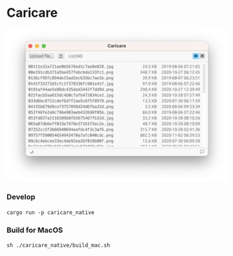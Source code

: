 # Caricare

<p align="center">
    <img src="res/screenshot_main.png" alt="main screen" width="600">
</p>

### Develop

```
cargo run -p caricare_native
```

### Build for MacOS

```
sh ./caricare_native/build_mac.sh
```